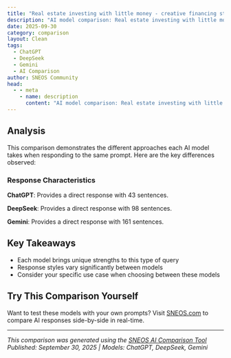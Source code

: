 ```yaml
---
title: "Real estate investing with little money - creative financing strategies"
description: "AI model comparison: Real estate investing with little money - creative financing strategies..."
date: 2025-09-30
category: comparison
layout: Clean
tags:
  - ChatGPT
  - DeepSeek
  - Gemini
  - AI Comparison
author: SNEOS Community
head:
  - - meta
    - name: description
      content: "AI model comparison: Real estate investing with little money - creative financing strategies..."
---
```


<ChatComparison
  title="Real estate investing with little money - creative financing strategies"
  prompt="Real estate investing with little money - creative financing strategies"
  :responses='{"ChatGPT": "Certainly! Investing in real estate with little money is possible by using creative financing strategies. Here are some effective approaches:\n\n### 1. **Seller Financing**\n- The seller acts as the lender and you make payments directly to them.\n- Often requires little or no down payment.\n- Flexible terms can be negotiated.\n\n### 2. **Lease Option (Rent-to-Own)**\n- Lease the property with an option to buy it later.\n- Part of your rent may go toward the purchase.\n- Allows you to control property without large upfront cash.\n\n### 3. **House Hacking**\n- Buy a multi-unit property, live in one unit, rent out others.\n- Rental income helps cover the mortgage.\n- Can qualify for owner-occupant loans with lower down payments (FHA loans).\n\n### 4. **Partnering with Investors**\n- Partner with someone who has the capital but lacks time or expertise.\n- You provide the work/management; they provide the funds.\n- Profits (and risks) are shared.\n\n### 5. **Using Hard Money Loans**\n- Short-term loans from private lenders based on property value.\n- Higher interest but easier to obtain quickly.\n- Use for quick flips or bridge loans before refinancing.\n\n### 6. **Subject-To Existing Mortgage**\n- Take over the seller\u2019s existing mortgage without formally assuming it.\n- No need for your own financing approval.\n- Seller\u2019s loan stays in their name, but you control the property.\n\n### 7. **Wholesaling**\n- Find undervalued properties, get them under contract, then assign the contract to another buyer.\n- Little to no capital required since you\u2019re not buying the property yourself.\n- Make profit via assignment fees.\n\n### 8. **Seller Concessions**\n- Negotiate the seller to pay closing costs or financing fees.\n- Reduces your out-of-pocket expenses.\n\n### 9. **Use Retirement Accounts (Self-Directed IRA)**\n- Use funds from a self-directed IRA to invest in real estate.\n- Must follow IRS rules; consult with a professional.\n\n### 10. **House Rehab with Sweat Equity**\n- Offer to fix up a property in exchange for reduced price or equity.\n- Reduces initial cash needed by contributing your labor.\n\n---\n\n### Tips for Success:\n- Build strong relationships with real estate agents, investors, and lenders.\n- Educate yourself continuously on real estate laws and financing options.\n- Evaluate deals carefully to ensure positive cash flow or equity growth.\n\nIf you want, I can provide detailed guidance or templates for any of these strategies!", "DeepSeek": "Of course. This is the classic question, and the answer is a resounding **yes**. The barrier to real estate investing is rarely the money itself; it\u0027s the knowledge of how to use other people\u0027s resources (OPM - Other People\u0027s Money).\n\nHere is a comprehensive guide to real estate investing with little money, focusing on creative financing strategies.\n\n### The Core Mindset Shift\n\nBefore the strategies, internalize this: **You are not buying the property with your cash; you are buying the *control* of the property and its cash flow.** Your job is to find a good deal and then structure the financing creatively to make it work.\n\n---\n\n## Creative Financing Strategies (From Least to Most Creative)\n\n### 1. Partnering Up (The Power of Two)\nThis is the most straightforward way to start. You bring the deal, the time, and the knowledge; a partner brings the capital.\n\n* **The \u0022Money\u0022 Partner:** You find someone (family, friend, colleague) with cash but no time or desire to find/manage deals. You structure a deal where they provide the down payment and/or renovation funds, and you split the profits 50/50 (or another agreed-upon split, like 70/30 in their favor since they took more financial risk).\n* **The \u0022Skills\u0022 Partner:** Partner with an experienced investor, agent, or contractor. They may have access to deals or can contribute \u0022sweat equity\u0022 (their labor), reducing upfront costs.\n\n### 2. Seller Financing (The Holy Grail)\nThis is when the seller acts as the bank. You make payments directly to them instead of a traditional lender. This is common with motivated sellers (e.g., those facing inheritance, divorce, or tired landlords).\n\n* **How it works:** You negotiate a purchase price, an interest rate, a down payment (often small or zero), and a term (e.g., 5-year \u0022balloon\u0022 note).\n* **Key Terms to Negotiate:**\n * **Low/No Down Payment:** \u0022I have no down payment, but I can give you a higher price and a great interest rate.\u0022\n * **Wrap-Around Mortgage (AITD):** The seller\u0027s existing loan stays in place. You make a payment to the seller that covers their existing mortgage payment plus a little extra. **Caution:** This often violates the \u0022due-on-sale\u0022 clause of their mortgage, so it must be handled carefully.\n * **Lease Option:** You lease the property with an option to buy it at a predetermined price in the future. A portion of your rent is credited toward the down payment.\n\n### 3. Subject-To Financing (\u0022Subject-To\u0022)\nYou take over the seller\u0027s existing mortgage payments *without* formally assuming the loan with the bank. The loan remains in the seller\u0027s name, but you get the title and control of the property.\n\n* **The Power:** You can acquire a property with a low, existing interest rate and little to no money down.\n* **The Risk:** Most mortgages have a \u0022due-on-sale\u0022 clause, meaning the bank could technically call the loan due if they find out. However, this is rarely enforced if payments are made on time. **This requires a very clear contract and an attorney\u0027s guidance.**\n\n### 4. Hard Money \u0026 Private Money Lenders\n* **Hard Money Lenders:** These are asset-based lenders. They lend based on the value of the property (the \u0022After Repair Value\u0022 or ARV), not your credit. They are expensive (high interest rates and points) and short-term (6-12 months), but they are FAST. Used primarily for fix-and-flips.\n* **Private Money Lenders (PMLs):** These are individuals (doctors, dentists, friends with retirement accounts) who will lend you money at better terms than a hard money lender. You create a win-win: they get a 8-12% return secured by real estate, and you get the capital to do your deal.\n\n### 5. House Hacking (The Best First Step)\nThis isn\u0027t just \u0022creative financing,\u0022 it\u0027s a lifestyle strategy that supercharges your start.\n\n* **The Classic:** Buy a 2-4 unit multifamily property (an FHA loan requires only **3.5% down**). Live in one unit and rent out the others. The rental income pays for most, if not all, of your mortgage.\n* **The Modern:**\n * **Rent-by-the-Room:** Buy a single-family home with multiple bedrooms and rent each one out.\n * **ADU/Basement Suite:** Buy a house with a separate basement apartment or build an Accessory Dwelling Unit (ADU).\n\n### 6. Wholesaling (Zero Money Down, All Cash Flow)\nThis is not \u0022buying and holding,\u0022 but it\u0027s the ultimate way to generate cash to fund your own deals. You act as a middleman.\n\n1. **Find a Motivated Seller:** Find a distressed property owner who needs to sell fast.\n2. **Get It Under Contract:** Sign a purchase agreement with them at a deep discount.\n3. **Assign the Contract:** Find a cash buyer (usually a rehabber) and \u0022assign\u0022 your rights to the contract to them for a fee ($5,000 - $15,000).\n4. **You Profit:** The cash buyer closes, and you pocket the assignment fee without ever owning the property. Your only investment is marketing and time.\n\n---\n\n## Putting It All Together: A Sample Game Plan\n\nLet\u0027s imagine you have $5,000 and want to buy a $250,000 duplex.\n\n**Step 1: Find a Motivated Seller.**\nYou find a tired landlord who just wants out. The property needs some cosmetic work.\n\n**Step 2: Structure a Creative Offer.**\nYou present this offer to the seller:\n* **Purchase Price:** $255,000 (You\u0027re giving them full price to get better terms).\n* **Financing:** Seller financing.\n* **Down Payment:** $5,000 (Your entire savings).\n* **Terms:** 30-year amortization, 6% interest, with a 5-year balloon. (You\u0027ll pay them like a bank for 5 years, then refinance or sell).\n\n**Step 3: House Hack.**\nYou move into one unit. You rent the other unit for $1,500/month. Your total payment (PITI) to the seller is $1,700/month.\n\n**Result:** Your tenant is paying almost your entire mortgage. You are living for almost free, building equity, and the property is appreciating. In 5 years, you refinance, pay off the seller, and pull out your initial $5,000 plus more to do it again.\n\n---\n\n## Crucial Caveats \u0026 Final Advice\n\n1. **Education is Your #1 Investment.** Read books, listen to podcasts (BiggerPockets), and understand your local market.\n2. **Deal, Deal, DEAL.** Creative financing only works if you find a motivated seller and a good deal. A bad deal with creative financing is still a bad deal.\n3. **Get Professional Help.** Especially with strategies like \u0022Subject-To\u0022 or complex partnerships, involve a **real estate attorney** who understands creative finance.\n4. **Build Your Team.** Find a hungry real estate agent, a good contractor, and a flexible title company.\n5. **Your Credit Still Matters.** While you\u0027re using little of your own money, good credit gives you options (like refinancing later) and makes you look credible to sellers and partners.\n\nThe path is there. It requires creativity, hustle, and a relentless focus on finding win-win solutions for everyone involved. Start small, learn from every interaction, and take action.", "Gemini": "Okay, let\u0027s explore creative financing strategies for real estate investing when you have limited capital. The key is to leverage other people\u0027s money (OPM), skills, and opportunities. Here\u0027s a breakdown of strategies, along with their pros, cons, and considerations:\n\n**I. Leveraging Existing Resources and Skills**\n\n* **House Hacking:**\n * **What it is:** Buying a multi-unit property (duplex, triplex, quadplex) and living in one unit while renting out the others to cover your mortgage and expenses. This essentially allows tenants to pay for your housing.\n * **Pros:**\n * Lowers your personal housing expenses.\n * Builds equity in a property.\n * Qualifies for residential mortgages (often easier to get than commercial).\n * Potential for positive cash flow.\n * Learn the ropes of property management firsthand.\n * **Cons:**\n * Requires living in close proximity to tenants.\n * Property management responsibilities.\n * Finding a suitable multi-unit property can be challenging.\n * Upfront down payment required (though can be mitigated with FHA loans).\n * **Considerations:**\n * FHA loans allow for lower down payments (3.5%), but have strict requirements (must be your primary residence).\n * VA loans (for veterans) offer zero down payment options.\n * Research local zoning laws and rental regulations.\n * Screen tenants carefully.\n * Be prepared to handle repairs and maintenance.\n\n* **Sweat Equity:**\n * **What it is:** Investing your time and labor to improve a property, increasing its value. This is often paired with other financing methods.\n * **Pros:**\n * Reduces renovation costs.\n * Increases property value.\n * Allows you to customize the property to your liking.\n * **Cons:**\n * Requires significant time and effort.\n * May need to learn new skills (or hire subcontractors for tasks beyond your expertise).\n * Can be physically demanding.\n * Potential for cost overruns if not properly planned.\n * **Considerations:**\n * Accurately estimate renovation costs and time.\n * Prioritize repairs that will add the most value.\n * Get multiple quotes from contractors.\n * Be realistic about your skills and limitations.\n\n* **Wholesaling (with a Twist):**\n * **What it is:** Finding distressed properties, negotiating a purchase agreement with the seller, and then assigning the contract to another investor for a fee. You never actually purchase the property.\n * **Standard Wholesaling:** Often requires an earnest money deposit (EMD). The strategies below attempt to minimize or eliminate that.\n * **Variations to Minimize EMD:**\n * *Negotiate a lower EMD:* Talk the seller down to a minimal amount. Explain that you\u0027re a cash buyer who wants to get the best deal.\n * *Use \u0022Option\u0022 Contracts:* Instead of a standard purchase agreement, use an option contract. This gives you the *option* to buy the property within a specified timeframe, but you\u0027re not obligated to. Option contracts typically require a smaller fee than an EMD. The fee is usually non-refundable.\n * *Double Closing (Simultaneous Closing):* Find a cash buyer *before* you secure the property. The cash buyer funds the deal, and you get your assignment fee at closing. This requires extremely tight coordination and a good relationship with a title company.\n * **Pros:**\n * No need for significant capital.\n * Can generate quick profits.\n * Learn about the real estate market.\n * Develop negotiation skills.\n * **Cons:**\n * Requires finding motivated sellers.\n * Building a network of cash buyers.\n * Legal considerations (ensure contracts are compliant with local laws).\n * Can be competitive.\n * Relies on quick execution.\n * **Considerations:**\n * Focus on building relationships with real estate agents and other investors.\n * Learn how to accurately estimate repair costs (even if you\u0027re not doing the repairs).\n * Understand contract law.\n * Market yourself effectively.\n\n**II. Leveraging Other People\u0027s Money (OPM)**\n\n* **Seller Financing (Owner Financing):**\n * **What it is:** The seller acts as the bank, providing financing to the buyer. The buyer makes payments directly to the seller.\n * **Pros:**\n * No need for traditional bank financing.\n * Potentially lower interest rates and fees.\n * More flexible terms than traditional mortgages.\n * Can be a good option for properties that don\u0027t qualify for conventional financing.\n * **Cons:**\n * Requires finding a seller willing to provide financing.\n * Seller may demand a higher purchase price.\n * Due diligence is crucial (ensure clear title, inspect the property thoroughly).\n * Legal documentation is essential (hire an attorney to draft the promissory note and mortgage).\n * **Considerations:**\n * Look for sellers who are highly motivated to sell quickly.\n * Offer a win-win scenario (e.g., a slightly higher price but favorable terms).\n * Get a professional appraisal to determine the property\u0027s fair market value.\n * Be prepared to make a down payment (even with seller financing). This demonstrates good faith.\n * Negotiate the terms carefully (interest rate, repayment schedule, balloon payments).\n\n* **Subject-To:**\n * **What it is:** Taking ownership of a property \u0022subject to\u0022 the existing mortgage. The seller\u0027s mortgage remains in place, and the buyer makes the mortgage payments. *This is a complex strategy and should be approached with caution.*\n * **Pros:**\n * Little or no money down.\n * Avoids the need for new financing.\n * Can be a good option for properties with low interest rates.\n * **Cons:**\n * **The \u0022Due-on-Sale\u0022 Clause:** Most mortgages have a \u0022due-on-sale\u0022 clause, which allows the lender to demand full repayment of the loan if the property is sold or transferred. While lenders don\u0027t always enforce this, it\u0027s a significant risk.\n * The seller remains liable for the mortgage (at least in theory). If you fail to make payments, the seller\u0027s credit will be affected.\n * Complex legal considerations (requires careful documentation).\n * Ethical considerations (be transparent with the seller about the risks).\n * **Considerations:**\n * **Consult with an experienced real estate attorney.** This is non-negotiable.\n * Obtain title insurance.\n * Communicate openly with the seller.\n * Consider using a land trust to provide anonymity.\n * Ensure you can comfortably afford the mortgage payments.\n * Have a backup plan in case the lender calls the loan due.\n * **This strategy is often considered legally and ethically risky. Thoroughly research and understand the potential downsides before proceeding.**\n\n* **Private Money Lenders:**\n * **What it is:** Borrowing money from individuals or private lending companies, rather than traditional banks.\n * **Pros:**\n * Faster loan approvals.\n * More flexible terms.\n * Can be used for properties that don\u0027t qualify for conventional financing.\n * **Cons:**\n * Higher interest rates and fees.\n * Shorter loan terms.\n * May require a significant down payment.\n * **Considerations:**\n * Build relationships with private money lenders.\n * Have a solid business plan and exit strategy.\n * Be prepared to offer collateral.\n * Shop around for the best rates and terms.\n\n* **Hard Money Lenders:**\n * **What it is:** Similar to Private Money Lenders, Hard Money Lenders are individuals or companies that specialize in short-term, asset-based loans.\n * **Pros:**\n * Even faster loan approvals than private money lenders.\n * Ideal for short-term projects like flips.\n * Less emphasis on borrower credit history.\n * **Cons:**\n * Very high interest rates and fees.\n * Extremely short loan terms (often 6-12 months).\n * Significant risk of foreclosure if the project isn\u0027t completed quickly and profitably.\n * **Considerations:**\n * Only use hard money for projects with very clear profit potential and a quick turnaround time.\n * Have a detailed renovation plan and budget.\n * Be prepared to manage the project closely.\n\n* **Partnerships/Joint Ventures:**\n * **What it is:** Combining your skills and resources with another person who has capital or expertise.\n * **Pros:**\n * Access to capital you don\u0027t have.\n * Shared risk and responsibilities.\n * Opportunity to learn from experienced investors.\n * **Cons:**\n * Requires finding a compatible partner.\n * Potential for disagreements.\n * Dividing profits.\n * **Considerations:**\n * Clearly define roles, responsibilities, and profit-sharing arrangements in a written agreement.\n * Choose a partner with complementary skills and a similar investment philosophy.\n * Communicate openly and honestly.\n\n* **REITs (Real Estate Investment Trusts) \u0026 Crowdfunding (Indirect):**\n * **What it is:** Investing in REITs or real estate crowdfunding platforms allows you to invest in real estate without directly owning property.\n * **Pros:**\n * Relatively low minimum investment amounts.\n * Diversification.\n * Passive income potential.\n * **Cons:**\n * Less control over investment decisions.\n * Fees.\n * Market risk.\n * **Considerations:**\n * Research different REITs and crowdfunding platforms carefully.\n * Understand the risks involved.\n\n**III. Government Assistance Programs**\n\n* **HUD Homes:** Homes sold by the Department of Housing and Urban Development (HUD) often at below market value. Can offer lower down payments and easier financing.\n* **USDA Loans:** For properties in eligible rural areas, offers no down payment.\n* **State and Local Programs:** Research first-time homebuyer programs and down payment assistance in your area.\n\n**General Tips for Success with Little Money:**\n\n* **Education is Key:** Learn everything you can about real estate investing, financing, and property management.\n* **Network:** Build relationships with real estate agents, lenders, contractors, and other investors.\n* **Start Small:** Don\u0027t try to do too much too soon.\n* **Be Patient:** It takes time to build wealth in real estate.\n* **Due Diligence:** Thoroughly research every deal before investing.\n* **Risk Management:** Understand the risks involved and take steps to mitigate them.\n* **Build a Strong Credit Score:** A good credit score will improve your chances of getting approved for financing.\n* **Save for a Down Payment:** Even with creative financing, having some cash for a down payment is beneficial.\n* **Legal and Financial Advice:** Consult with a real estate attorney and a financial advisor before making any major investment decisions.\n\n**Important Disclaimers:**\n\n* **This is not financial or legal advice.** I am an AI and cannot provide professional advice.\n* Real estate investing involves risk, and you could lose money.\n* Laws and regulations vary by location, so it\u0027s essential to consult with local professionals.\n* \u0022Subject-to\u0022 transactions and some other creative financing techniques can be risky and complex. Proceed with extreme caution and only after consulting with an experienced real estate attorney.\n\nBy combining these strategies with hard work, dedication, and a willingness to learn, you can start building your real estate portfolio even with limited capital. Good luck!\n"}' 
  published-date="22:46"
/>

## Analysis

This comparison demonstrates the different approaches each AI model takes when responding to the same prompt. Here are the key differences observed:

### Response Characteristics

**ChatGPT**: Provides a direct response with 43 sentences. 

**DeepSeek**: Provides a direct response with 98 sentences. 

**Gemini**: Provides a direct response with 161 sentences. 

## Key Takeaways

- Each model brings unique strengths to this type of query
- Response styles vary significantly between models
- Consider your specific use case when choosing between these models

## Try This Comparison Yourself

Want to test these models with your own prompts? Visit [SNEOS.com](https://sneos.com) to compare AI responses side-by-side in real-time.

---

*This comparison was generated using the [SNEOS AI Comparison Tool](https://sneos.com)*
*Published: September 30, 2025 | Models: ChatGPT, DeepSeek, Gemini*
